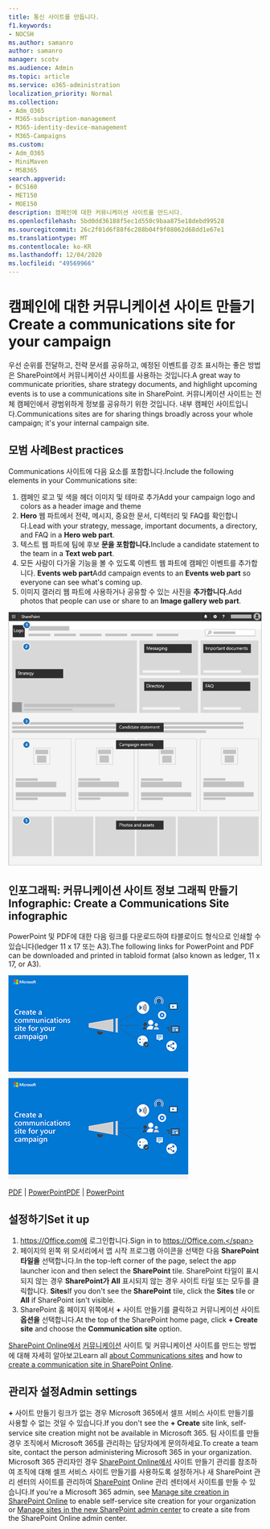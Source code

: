 ```yaml
---
title: 통신 사이트를 만듭니다.
f1.keywords:
- NOCSH
ms.author: samanro
author: samanro
manager: scotv
ms.audience: Admin
ms.topic: article
ms.service: o365-administration
localization_priority: Normal
ms.collection:
- Adm_O365
- M365-subscription-management
- M365-identity-device-management
- M365-Campaigns
ms.custom:
- Adm_O365
- MiniMaven
- MSB365
search.appverid:
- BCS160
- MET150
- MOE150
description: 캠페인에 대한 커뮤니케이션 사이트를 만드시다.
ms.openlocfilehash: 5bd0dd36188f5ec1d550c9baa875e18debd99528
ms.sourcegitcommit: 26c2f01d6f88f6c288b04f9f08062d68dd1e67e1
ms.translationtype: MT
ms.contentlocale: ko-KR
ms.lasthandoff: 12/04/2020
ms.locfileid: "49569966"
---
```

# <a name="create-a-communications-site-for-your-campaign"></a><span data-ttu-id="6202a-103">캠페인에 대한 커뮤니케이션 사이트 만들기</span><span class="sxs-lookup"><span data-stu-id="6202a-103">Create a communications site for your campaign</span></span>

<span data-ttu-id="6202a-104">우선 순위를 전달하고, 전략 문서를 공유하고, 예정된 이벤트를 강조 표시하는 좋은 방법은 SharePoint에서 커뮤니케이션 사이트를 사용하는 것입니다.</span><span class="sxs-lookup"><span data-stu-id="6202a-104">A great way to communicate priorities, share strategy documents, and highlight upcoming events is to use a communications site in SharePoint.</span></span> <span data-ttu-id="6202a-105">커뮤니케이션 사이트는 전체 캠페인에서 광범위하게 정보를 공유하기 위한 것입니다. 내부 캠페인 사이트입니다.</span><span class="sxs-lookup"><span data-stu-id="6202a-105">Communications sites are for sharing things broadly across your whole campaign; it's your internal campaign site.</span></span>

## <a name="best-practices"></a><span data-ttu-id="6202a-106">모범 사례</span><span class="sxs-lookup"><span data-stu-id="6202a-106">Best practices</span></span>

<span data-ttu-id="6202a-107">Communications 사이트에 다음 요소를 포함합니다.</span><span class="sxs-lookup"><span data-stu-id="6202a-107">Include the following elements in your Communications site:</span></span>

1. <span data-ttu-id="6202a-108">캠페인 로고 및 색을 헤더 이미지 및 테마로 추가</span><span class="sxs-lookup"><span data-stu-id="6202a-108">Add your campaign logo and colors as a header image and theme</span></span>
2. <span data-ttu-id="6202a-109">**Hero** 웹 파트에서 전략, 메시지, 중요한 문서, 디렉터리 및 FAQ를 확인합니다.</span><span class="sxs-lookup"><span data-stu-id="6202a-109">Lead with your strategy, message, important documents, a directory, and FAQ in a **Hero web part**.</span></span>
3. <span data-ttu-id="6202a-110">텍스트 웹 파트에 팀에 후보 **문을 포함합니다.**</span><span class="sxs-lookup"><span data-stu-id="6202a-110">Include a candidate statement to the team in a **Text web part**.</span></span>
4. <span data-ttu-id="6202a-111">모든 사람이 다가올 기능을 볼 수 있도록 이벤트 웹 파트에 캠페인 이벤트를 추가합니다. **Events web part**</span><span class="sxs-lookup"><span data-stu-id="6202a-111">Add campaign events to an **Events web part** so everyone can see what's coming up.</span></span>
5. <span data-ttu-id="6202a-112">이미지 갤러리 웹 파트에 사용하거나 공유할 수 있는 사진을 **추가합니다.**</span><span class="sxs-lookup"><span data-stu-id="6202a-112">Add photos that people can use or share to an **Image gallery web part**.</span></span>

![캠페인에 필요한 공통 요소에 대한 공간이 있는 SharePoint 통신 페이지의 다이어그램](../media/m365-democracy-comms-site.png)

## <a name="infographic-create-a-communications-site-infographic"></a><span data-ttu-id="6202a-114">인포그래픽: 커뮤니케이션 사이트 정보 그래픽 만들기</span><span class="sxs-lookup"><span data-stu-id="6202a-114">Infographic: Create a Communications Site infographic</span></span> 
<span data-ttu-id="6202a-115">PowerPoint 및 PDF에 대한 다음 링크를 다운로드하여 타블로이드 형식으로 인쇄할 수 있습니다(ledger 11 x 17 또는 A3).</span><span class="sxs-lookup"><span data-stu-id="6202a-115">The following links for PowerPoint and PDF can be downloaded and printed in tabloid format (also known as ledger, 11 x 17, or A3).</span></span>

<span data-ttu-id="6202a-116">[![커뮤니케이션 사이트 정보 그래픽 이미지](../media/M365-Campaigns-CreateCommunicationSite-358-201.png)](downloads/M365CampaignsCreateCommunicationSite.pdf)</span><span class="sxs-lookup"><span data-stu-id="6202a-116">[![Image for communications site infographic](../media/M365-Campaigns-CreateCommunicationSite-358-201.png)](downloads/M365CampaignsCreateCommunicationSite.pdf)</span></span>

<span data-ttu-id="6202a-117">[PDF](downloads/M365CampaignsCreateCommunicationSite.pdf)  |  [PowerPoint](downloads/M365CampaignsCreateCommunicationSite.pptx)</span><span class="sxs-lookup"><span data-stu-id="6202a-117">[PDF](downloads/M365CampaignsCreateCommunicationSite.pdf) | [PowerPoint](downloads/M365CampaignsCreateCommunicationSite.pptx)</span></span>


## <a name="set-it-up"></a><span data-ttu-id="6202a-118">설정하기</span><span class="sxs-lookup"><span data-stu-id="6202a-118">Set it up</span></span>

1. <span data-ttu-id="6202a-119"> https://Office.com에 로그인합니다.</span><span class="sxs-lookup"><span data-stu-id="6202a-119">Sign in to https://Office.com.</span></span>
2. <span data-ttu-id="6202a-120">페이지의 왼쪽 위 모서리에서 앱 시작 프로그램 아이콘을 선택한 다음 **SharePoint 타일을** 선택합니다.</span><span class="sxs-lookup"><span data-stu-id="6202a-120">In the top-left corner of the page, select the app launcher icon and then select the **SharePoint** tile.</span></span> <span data-ttu-id="6202a-121">SharePoint 타일이 표시되지 않는 경우 **SharePoint가** **All** 표시되지 않는 경우 사이트 타일 또는 모두를 클릭합니다. **Sites**</span><span class="sxs-lookup"><span data-stu-id="6202a-121">If you don't see the **SharePoint** tile, click the **Sites** tile or **All** if SharePoint isn't visible.</span></span>
3. <span data-ttu-id="6202a-122">SharePoint 홈 페이지 위쪽에서 **+** 사이트 만들기를 클릭하고 커뮤니케이션 사이트 **옵션을** 선택합니다.</span><span class="sxs-lookup"><span data-stu-id="6202a-122">At the top of the SharePoint home page, click **+ Create site** and choose the **Communication site** option.</span></span>

<span data-ttu-id="6202a-123">[SharePoint Online에서](https://support.microsoft.com/en-us/office/create-a-communication-site-in-sharepoint-online-7fb44b20-a72f-4d2c-9173-fc8f59ba50eb) [커뮤니케이션](https://support.office.com/article/What-is-a-SharePoint-communication-site-94A33429-E580-45C3-A090-5512A8070732) 사이트 및 커뮤니케이션 사이트를 만드는 방법에 대해 자세히 알아보고</span><span class="sxs-lookup"><span data-stu-id="6202a-123">Learn all [about Communications sites](https://support.office.com/article/What-is-a-SharePoint-communication-site-94A33429-E580-45C3-A090-5512A8070732) and how to [create a communication site in SharePoint Online](https://support.microsoft.com/en-us/office/create-a-communication-site-in-sharepoint-online-7fb44b20-a72f-4d2c-9173-fc8f59ba50eb).</span></span>


## <a name="admin-settings"></a><span data-ttu-id="6202a-124">관리자 설정</span><span class="sxs-lookup"><span data-stu-id="6202a-124">Admin settings</span></span>

<span data-ttu-id="6202a-125">**+** 사이트 만들기 링크가 없는 경우 Microsoft 365에서 셀프 서비스 사이트 만들기를 사용할 수 없는 것일 수 있습니다.</span><span class="sxs-lookup"><span data-stu-id="6202a-125">If you don't see the **+ Create** site link, self-service site creation might not be available in Microsoft 365.</span></span> <span data-ttu-id="6202a-126">팀 사이트를 만들 경우 조직에서 Microsoft 365를 관리하는 담당자에게 문의하세요.</span><span class="sxs-lookup"><span data-stu-id="6202a-126">To create a team site, contact the person administering Microsoft 365 in your organization.</span></span> <span data-ttu-id="6202a-127">Microsoft 365 관리자인 경우 [SharePoint Online에서](https://docs.microsoft.com/sharepoint/manage-site-creation) 사이트 만들기 관리를 참조하여 조직에 대해 셀프 서비스 사이트 만들기를 사용하도록 설정하거나 새 SharePoint 관리 센터의 사이트를 관리하여 [SharePoint](https://docs.microsoft.com/sharepoint/manage-sites-in-new-admin-center) Online 관리 센터에서 사이트를 만들 수 있습니다.</span><span class="sxs-lookup"><span data-stu-id="6202a-127">If you're a Microsoft 365 admin, see [Manage site creation in SharePoint Online](https://docs.microsoft.com/sharepoint/manage-site-creation) to enable self-service site creation for your organization or [Manage sites in the new SharePoint admin center](https://docs.microsoft.com/sharepoint/manage-sites-in-new-admin-center) to create a site from the SharePoint Online admin center.</span></span>
  
